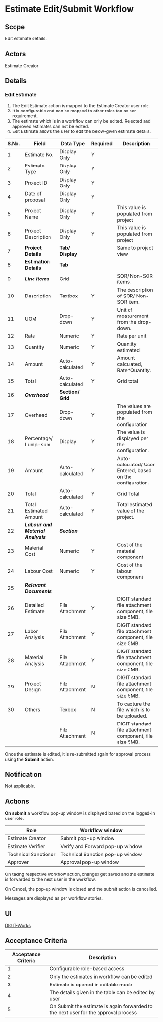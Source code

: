 # Estimate Edit/Submit Workflow

## **Scope**

Edit estimate details.

## **Actors**

Estimate Creator

## Details

### **Edit Estimate**

1. The Edit Estimate action is mapped to the Estimate Creator user role.
2. It is configurable and can be mapped to other roles too as per requirement.
3. The estimate which is in a workflow can only be edited. Rejected and approved estimates can not be edited.
4. Edit Estimate allows the user to edit the below-given estimate details.

| S.No. | Field                              | Data Type         | Required | Description                                                |
| ----- | ---------------------------------- | ----------------- | -------- | ---------------------------------------------------------- |
| 1     | Estimate No.                       | Display Only      | Y        |                                                            |
| 2     | Estimate Type                      | Display Only      | Y        |                                                            |
| 3     | Project ID                         | Display Only      | Y        |                                                            |
| 4     | Date of proposal                   | Display Only      | Y        |                                                            |
| 5     | Project Name                       | Display Only      | Y        | This value is populated from project                       |
| 6     | Project Description                | Display Only      | Y        | This value is populated from project                       |
| 7     | **Project Details**                | **Tab/ Display**  |          | Same to project view                                       |
| 8     | **Estimation Details**             | **Tab**           |          |                                                            |
| 9     | _**Line Items**_                   | Grid              |          | SOR/ Non-SOR items.                                        |
| 10    | Description                        | Textbox           | Y        | The description of SOR/ Non-SOR item.                      |
| 11    | UOM                                | Drop-down         | Y        | Unit of measurement from the drop-down.                    |
| 12    | Rate                               | Numeric           | Y        | Rate per unit                                              |
| 13    | Quantity                           | Numeric           | Y        | Quantity estimated                                         |
| 14    | Amount                             | Auto-calculated   | Y        | Amount calculated, Rate\*Quantity.                         |
| 15    | Total                              | Auto-calculated   | Y        | Grid total                                                 |
| 16    | _**Overhead**_                     | **Section/ Grid** |          |                                                            |
| 17    | Overhead                           | Drop-down         | Y        | The values are populated from the configuration            |
| 18    | Percentage/ Lump-sum               | Display           | Y        | The value is displayed per the configuration.              |
| 19    | Amount                             | Auto-calculated   | Y        | Auto-calculated/ User Entered, based on the configuration. |
| 20    | Total                              | Auto-calculated   | Y        | Grid Total                                                 |
| 21    | Total Estimated Amount             | Auto-calculated   | Y        | Total estimated value of the project.                      |
| 22    | _**Labour and Material Analysis**_ | _**Section**_     |          |                                                            |
| 23    | Material Cost                      | Numeric           | Y        | Cost of the material component                             |
| 24    | Labour Cost                        | Numeric           | Y        | Cost of the labour component                               |
| 25    | _**Relevant Documents**_           |                   |          |                                                            |
| 26    | Detailed Estimate                  | File Attachment   | Y        | DIGIT standard file attachment component, file size 5MB.   |
| 27    | Labor Analysis                     | File Attachment   | Y        | DIGIT standard file attachment component, file size 5MB.   |
| 28    | Material Analysis                  | File Attachment   | Y        | DIGIT standard file attachment component, file size 5MB.   |
| 29    | Project Design                     | File Attachment   | N        | DIGIT standard file attachment component, file size 5MB.   |
| 30    | Others                             | Texbox            | N        | To capture the file which is to be uploaded.               |
|       |                                    | File Attachment   | N        | DIGIT standard file attachment component, file size 5MB.   |

Once the estimate is edited, it is re-submitted again for approval process using the **Submit** action.

## **Notification**

Not applicable.

## **Actions**

**On submit** a workflow pop-up window is displayed based on the logged-in user role.

| Role                 | Workflow window                  |
| -------------------- | -------------------------------- |
| Estimate Creator     | Submit pop-up window             |
| Estimate Verifier    | Verify and Forward pop-up window |
| Technical Sanctioner | Technical Sanction pop-up window |
| Approver             | Approval pop-up window           |

On taking respective workflow action, changes get saved and the estimate is forwarded to the next user in the workflow.

On Cancel, the pop-up window is closed and the submit action is cancelled.

Messages are displayed as per workflow stories.

## **UI**

[<img src="https://static.figma.com/uploads/b6df2735e4cb368306acf5480b50f96e69f96099" alt="" data-size="line">DIGIT-Works](https://www.figma.com/file/M2P3O9WlKtxuLCjQKxLLDg/DIGIT-Works?node-id=1828%3A33133\&t=djH0uqfGMEwJm930-4)

## **Acceptance Criteria**

| Acceptance Criteria | Description                                                                         |
| ------------------- | ----------------------------------------------------------------------------------- |
| 1                   | Configurable role-based access                                                      |
| 2                   | Only the estimates in workflow can be edited                                        |
| 3                   | Estimate is opened in editable mode                                                 |
| 4                   | The details given in the table can be edited by user                                |
| 5                   | On Submit the estimate is again forwarded to the next user for the approval process |

